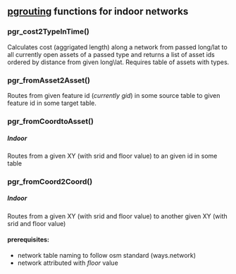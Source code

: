 
## [pgrouting](https://pgrouting.org/) functions for indoor networks

### pgr_cost2TypeInTime()
Calculates cost (aggrigated length) along a network from passed long/lat to all currently open assets of a passed type and returns a list of asset ids ordered by distance from given long\lat. Requires table of assets with types.

### pgr_fromAsset2Asset()
Routes from given feature id (*currently gid*) in some source table to given feature id in some target table. 


### pgr_fromCoordtoAsset()
##### Indoor
Routes from a given XY (with srid and floor value) to an given id in some table


### pgr_fromCoord2Coord()
##### Indoor
Routes from a given XY (with srid and floor value) to another given XY (with srid and floor value)

#### prerequisites: 
 - network table naming to follow osm standard (ways.network)
 - network attributed with _floor_ value